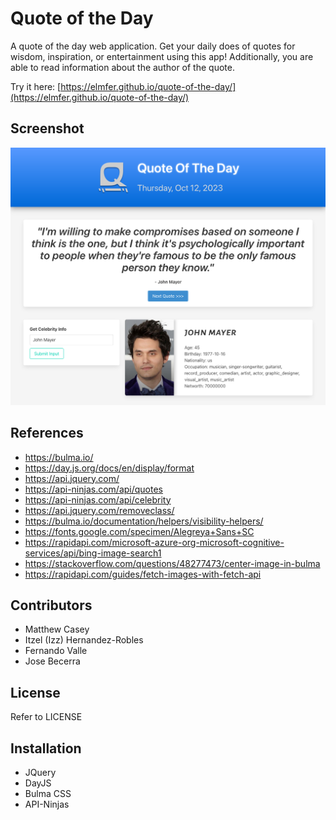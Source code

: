 # Quote of the Day

A quote of the day web application. Get your daily does of quotes for wisdom, inspiration, or entertainment using this app! Additionally, you are able to read information about the author of the quote.

Try it here: [https://elmfer.github.io/quote-of-the-day/](https://elmfer.github.io/quote-of-the-day/)

## Screenshot
![Screenshot](assets/images/screenshot.png)

## References

- https://bulma.io/
- https://day.js.org/docs/en/display/format
- https://api.jquery.com/
- https://api-ninjas.com/api/quotes
- https://api-ninjas.com/api/celebrity
- https://api.jquery.com/removeclass/
- https://bulma.io/documentation/helpers/visibility-helpers/
- https://fonts.google.com/specimen/Alegreya+Sans+SC
- https://rapidapi.com/microsoft-azure-org-microsoft-cognitive-services/api/bing-image-search1
- https://stackoverflow.com/questions/48277473/center-image-in-bulma
- https://rapidapi.com/guides/fetch-images-with-fetch-api

## Contributors

- Matthew Casey
- Itzel (Izz) Hernandez-Robles
- Fernando Valle
- Jose Becerra

## License

Refer to LICENSE

## Installation

- JQuery
- DayJS
- Bulma CSS
- API-Ninjas

